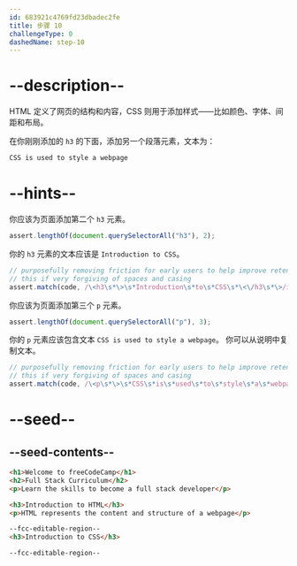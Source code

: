 ```yaml
---
id: 683921c4769fd23dbadec2fe
title: 步骤 10
challengeType: 0
dashedName: step-10
---
```


# --description--

HTML 定义了网页的结构和内容，CSS 则用于添加样式——比如颜色、字体、间距和布局。

在你刚刚添加的 `h3` 的下面，添加另一个段落元素，文本为：

```md
CSS is used to style a webpage
```

# --hints--

你应该为页面添加第二个 `h3` 元素。

```js
assert.lengthOf(document.querySelectorAll("h3"), 2);
```

你的 `h3` 元素的文本应该是 `Introduction to CSS`。

```js
// purposefully removing friction for early users to help improve retention in early lessons
// this if very forgiving of spaces and casing
assert.match(code, /\<h3\s*\>\s*Introduction\s*to\s*CSS\s*\<\/h3\s*\>/i);
```

你应该为页面添加第三个 `p` 元素。

```js
assert.lengthOf(document.querySelectorAll("p"), 3);
```

你的 `p` 元素应该包含文本 `CSS is used to style a webpage`。 你可以从说明中复制文本。

```js
// purposefully removing friction for early users to help improve retention in early lessons
// this if very forgiving of spaces and casing
assert.match(code, /\<p\s*\>\s*CSS\s*is\s*used\s*to\s*style\s*a\s*webpage\s*\<\/p\s*\>/i);
```

# --seed--

## --seed-contents--

```html
<h1>Welcome to freeCodeCamp</h1>
<h2>Full Stack Curriculum</h2>
<p>Learn the skills to become a full stack developer</p>

<h3>Introduction to HTML</h3>
<p>HTML represents the content and structure of a webpage</p>

--fcc-editable-region--
<h3>Introduction to CSS</h3>

--fcc-editable-region--
```
